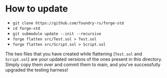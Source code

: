 # How to update

- `git clone https://github.com/foundry-rs/forge-std`
- `cd forge-std`
- `git submodule update --init --recursive`
- `forge flatten src/Test.sol > Test.sol`
- `forge flatten src/Script.sol > Script.sol`

The two files that you have created while flattening (`Test.sol` and
`Script.sol`) are your updated versions of the ones present in this directory.
Simply copy them over and commit them to main, and you've successfully
upgraded the testing harness!
